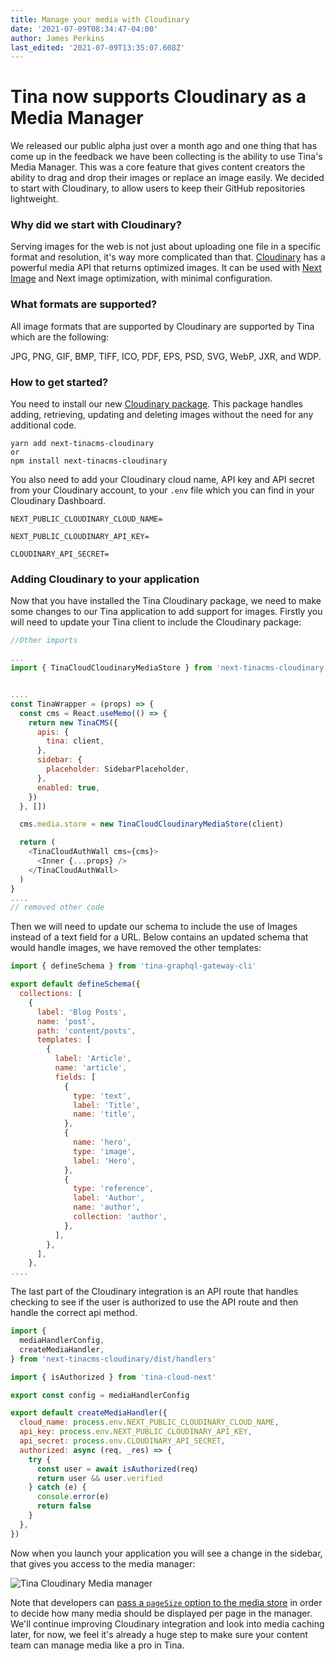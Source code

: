 ```yaml
---
title: Manage your media with Cloudinary
date: '2021-07-09T08:34:47-04:00'
author: James Perkins
last_edited: '2021-07-09T13:35:07.608Z'
---
```


# Tina now supports Cloudinary as a Media Manager

We released our public alpha just over a month ago and one thing that has come up in the feedback we have been collecting is the ability to use Tina's Media Manager. This was a core feature that gives content creators the ability to drag and drop their images or replace an image easily. We decided to start with Cloudinary, to allow users to keep their GitHub repositories lightweight.

### Why did we start with Cloudinary?

Serving images for the web is not just about uploading one file in a specific format and resolution, it's way more complicated than that.
[Cloudinary](https://cloudinary.com/) has a powerful media API that returns optimized images. It can be used with [Next Image](https://nextjs.org/docs/api-reference/next/image) and Next image optimization, with minimal configuration.

### What formats are supported?

All image formats that are supported by Cloudinary are supported by Tina which are the following:

JPG, PNG, GIF, BMP, TIFF, ICO, PDF, EPS, PSD, SVG, WebP, JXR, and WDP.

### How to get started?

You need to install our new [Cloudinary package](https://www.npmjs.com/package/next-tinacms-cloudinary). This package handles adding, retrieving, updating and deleting images without the need for any additional code.

```other
yarn add next-tinacms-cloudinary
or
npm install next-tinacms-cloudinary
```

You also need to add your Cloudinary cloud name, API key and API secret from your Cloudinary account, to your `.env` file which you can find in your Cloudinary Dashboard.

```other
NEXT_PUBLIC_CLOUDINARY_CLOUD_NAME=

NEXT_PUBLIC_CLOUDINARY_API_KEY=

CLOUDINARY_API_SECRET=
```

### Adding Cloudinary to your application

Now that you have installed the Tina Cloudinary package, we need to make some changes to our Tina application to add support for images. Firstly you will need to update your Tina client to include the Cloudinary package:

```js
//Other imports

...
import { TinaCloudCloudinaryMediaStore } from 'next-tinacms-cloudinary'


....
const TinaWrapper = (props) => {
  const cms = React.useMemo(() => {
    return new TinaCMS({
      apis: {
        tina: client,
      },
      sidebar: {
        placeholder: SidebarPlaceholder,
      },
      enabled: true,
    })
  }, [])

  cms.media.store = new TinaCloudCloudinaryMediaStore(client)

  return (
    <TinaCloudAuthWall cms={cms}>
      <Inner {...props} />
    </TinaCloudAuthWall>
  )
}
....
// removed other code
```

Then we will need to update our schema to include the use of Images instead of a text field for a URL. Below contains an updated schema that would handle images, we have removed the other templates:

```js
import { defineSchema } from 'tina-graphql-gateway-cli'

export default defineSchema({
  collections: [
    {
      label: 'Blog Posts',
      name: 'post',
      path: 'content/posts',
      templates: [
        {
          label: 'Article',
          name: 'article',
          fields: [
            {
              type: 'text',
              label: 'Title',
              name: 'title',
            },
            {
              name: 'hero',
              type: 'image',
              label: 'Hero',
            },
            {
              type: 'reference',
              label: 'Author',
              name: 'author',
              collection: 'author',
            },
          ],
        },
      ],
    },
....
```

The last part of the Cloudinary integration is an API route that handles checking to see if the user is authorized to use the API route and then handle the correct api method.

```js
import {
  mediaHandlerConfig,
  createMediaHandler,
} from 'next-tinacms-cloudinary/dist/handlers'

import { isAuthorized } from 'tina-cloud-next'

export const config = mediaHandlerConfig

export default createMediaHandler({
  cloud_name: process.env.NEXT_PUBLIC_CLOUDINARY_CLOUD_NAME,
  api_key: process.env.NEXT_PUBLIC_CLOUDINARY_API_KEY,
  api_secret: process.env.CLOUDINARY_API_SECRET,
  authorized: async (req, _res) => {
    try {
      const user = await isAuthorized(req)
      return user && user.verified
    } catch (e) {
      console.error(e)
      return false
    }
  },
})
```

Now when you launch your application you will see a change in the sidebar, that gives you access to the media manager:

![Tina Cloudinary Media manager](https://res.cloudinary.com/dub20ptvt/image/upload/v1625834243/Tina/AnimatedImage_z7kaub.gif)

Note that developers can [pass a `pageSize` option to the media store](https://github.com/tinacms/tina-graphql-gateway/blob/main/packages/next-tinacms-cloudinary/README.md) in order to decide how many media should be displayed per page in the manager. We'll continue improving Cloudinary integration and look into media caching later, for now, we feel it's already a huge step to make sure your content team can manage media like a pro in Tina.
